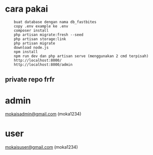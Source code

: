 # cara pakai
```
    buat database dengan nama db_fastbites
    copy .env example ke .env
    composer install
    php artisan migrate:fresh --seed
    php artisan storage:link
    php artisan migrate
    download node.js
    npm install
    npm run dev dan php artisan serve (menggunakan 2 cmd terpisah)
    http://localhost:8000/
    http://localhost:8000/admin
```
## private repo frfr
# admin
mokaisadmin@gmail.com
(moka1234)
# user
mokaisuser@gmail.com
(moka1234)

